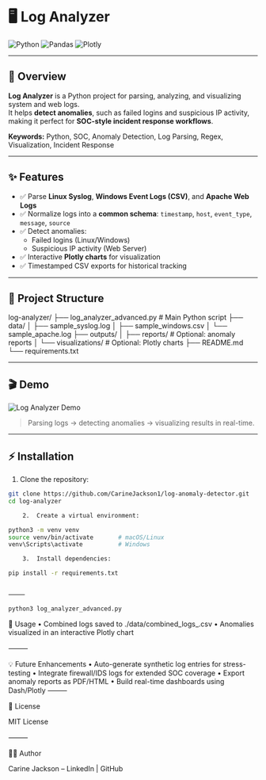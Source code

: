 # 🖥 Log Analyzer

![Python](https://img.shields.io/badge/Python-3670A0?style=for-the-badge&logo=python&logoColor=ffdd54)
![Pandas](https://img.shields.io/badge/Pandas-150458?style=for-the-badge&logo=pandas&logoColor=white)
![Plotly](https://img.shields.io/badge/Plotly-1f77b4?style=for-the-badge)

---

## 🔹 Overview

**Log Analyzer** is a Python project for parsing, analyzing, and visualizing system and web logs.  
It helps **detect anomalies**, such as failed logins and suspicious IP activity, making it perfect for **SOC-style incident response workflows**.  

**Keywords:** Python, SOC, Anomaly Detection, Log Parsing, Regex, Visualization, Incident Response

---

## ✨ Features

- ✅ Parse **Linux Syslog**, **Windows Event Logs (CSV)**, and **Apache Web Logs**  
- ✅ Normalize logs into a **common schema**: `timestamp`, `host`, `event_type`, `message`, `source`  
- ✅ Detect anomalies:  
  - Failed logins (Linux/Windows)  
  - Suspicious IP activity (Web Server)  
- ✅ Interactive **Plotly charts** for visualization  
- ✅ Timestamped CSV exports for historical tracking  

---

## 📂 Project Structure

log-analyzer/
├── log_analyzer_advanced.py   # Main Python script
├── data/
│   ├── sample_syslog.log
│   ├── sample_windows.csv
│   └── sample_apache.log
├── outputs/
│   ├── reports/               # Optional: anomaly reports
│   └── visualizations/        # Optional: Plotly charts
├── README.md
└── requirements.txt

---

## 🎬 Demo

![Log Analyzer Demo](./github-readme-media/log_analyzer_demo.gif)

> Parsing logs → detecting anomalies → visualizing results in real-time.

---

## ⚡ Installation

1. Clone the repository:

```bash
git clone https://github.com/CarineJackson1/log-anomaly-detector.git
cd log-analyzer

	2.	Create a virtual environment:

python3 -m venv venv
source venv/bin/activate       # macOS/Linux
venv\Scripts\activate          # Windows

	3.	Install dependencies:

pip install -r requirements.txt


⸻

python3 log_analyzer_advanced.py
```

🚀 Usage
	•	Combined logs saved to ./data/combined_logs_<timestamp>.csv
	•	Anomalies visualized in an interactive Plotly chart

⸻

💡 Future Enhancements
	•	Auto-generate synthetic log entries for stress-testing
	•	Integrate firewall/IDS logs for extended SOC coverage
	•	Export anomaly reports as PDF/HTML
	•	Build real-time dashboards using Dash/Plotly
⸻

📄 License

MIT License

⸻

👩‍💻 Author

Carine Jackson – LinkedIn | GitHub
